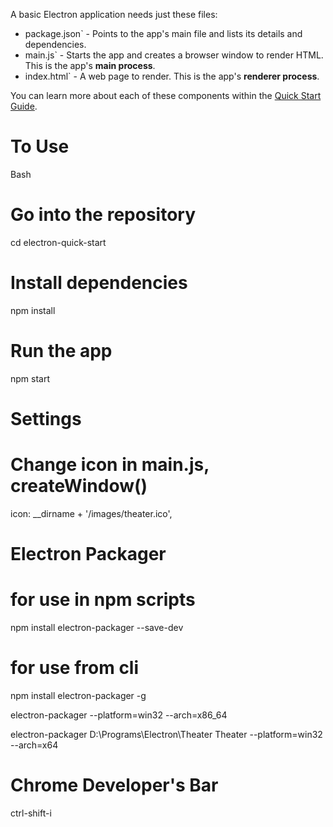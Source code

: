 A basic Electron application needs just these files:

- package.json` - Points to the app's main file and lists its details and dependencies.
- main.js` - Starts the app and creates a browser window to render HTML. This is the app's **main process**.
- index.html` - A web page to render. This is the app's **renderer process**.

You can learn more about each of these components within the [Quick Start Guide](https://electronjs.org/docs/tutorial/quick-start).

# To Use

Bash

# Go into the repository
cd electron-quick-start

# Install dependencies
npm install

# Run the app
npm start


# Settings

# Change icon in main.js, createWindow()
icon: __dirname + '/images/theater.ico',


# Electron Packager

# for use in npm scripts
npm install electron-packager --save-dev

# for use from cli
npm install electron-packager -g

electron-packager <sourcedir> <appname> --platform=win32 --arch=x86_64

electron-packager D:\Programs\Electron\Theater Theater --platform=win32 --arch=x64


# Chrome Developer's Bar
ctrl-shift-i